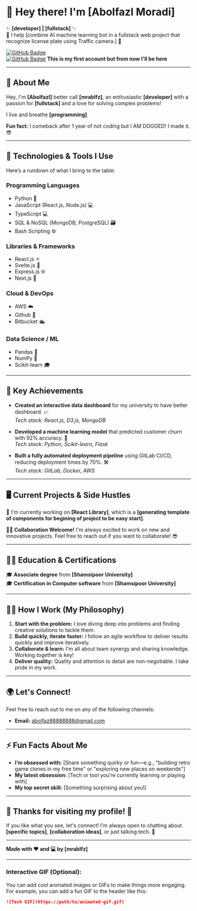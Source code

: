 # 👋 **Hey there! I'm [Abolfazl Moradi]**  
✨ **[developer] | [fullstack]** ✨  
🚀 I help [combine AI machine learning bot in a fullstack web project that recognize license plate using Traffic camera.] 🚀

[![GitHub Badge](https://img.shields.io/badge/GitHub-black?logo=github&logoColor=white)](https://github.com/yourusername)  
[![GitHub Badge](https://img.shields.io/badge/GitHub-black?logo=github&logoColor=white)](https://github.com/Abolfazl181920)  **This is my first account but from now I'll be here** 

---

## 🌟 **About Me**

Hey, I'm **[Abolfazl]** better call **[mrablfz]**, an enthusiastic **[developer]** with a passion for **[fullstack]** and a love for solving complex problems!

I live and breathe **[programming]**

**Fun fact:** I comeback after 1 year of not coding but I AM DOGGED! I made it. 😎

---

## 🚀 **Technologies & Tools I Use**

Here’s a rundown of what I bring to the table:

### **Programming Languages**
- Python 🐍
- JavaScript (React.js, Node.js) 💻
- TypeScript 💻
- SQL & NoSQL (MongoDB, PostgreSQL) 🗃️
- Bash Scripting ⚙️

### **Libraries & Frameworks**
- React.js ⚛️
- Svelte.js 🤖
- Express.js 🌐
- Next.js 🌱

### **Cloud & DevOps**
- AWS ☁️
- Github 🐋
- Bitbucket 🛳️

### **Data Science / ML**
- Pandas 🐼
- NumPy 🔢
- Scikit-learn 🎓

---

## 🎯 **Key Achievements**

- **Created an interactive data dashboard** for my university to have better dashboard. 📈  
  _Tech stack: React.js, D3.js, MongoDB_

- **Developed a machine learning model** that predicted customer churn with 92% accuracy. 🚀  
  _Tech stack: Python, Scikit-learn, Flask_

- **Built a fully automated deployment pipeline** using GitLab CI/CD, reducing deployment times by 70%. 🛠️  
  _Tech stack: GitLab, Docker, AWS_

---

## 🖥️ **Current Projects & Side Hustles**

🎉 I'm currently working on **[React Library]**, which is a **[generating template of components for begining of project to be easy start]**.

👨‍💻 **Collaboration Welcome!** I'm always excited to work on new and innovative projects. Feel free to reach out if you want to collaborate! 😎

---

## 🧑‍🏫 **Education & Certifications**

🎓 **Associate degree** from **[Shamsipoor University]**  
🎓 **Certification in Computer software** from **[Shamsipoor University]**

---

## 🧑‍💼 **How I Work (My Philosophy)**

1. **Start with the problem:** I love diving deep into problems and finding creative solutions to tackle them.
2. **Build quickly, iterate faster:** I follow an agile workflow to deliver results quickly and improve iteratively.
3. **Collaborate & learn:** I'm all about team synergy and sharing knowledge. Working together is key!
4. **Deliver quality:** Quality and attention to detail are non-negotiable. I take pride in my work.

---

## 🌍 **Let's Connect!**

Feel free to reach out to me on any of the following channels:

- **Email:** [abolfaz88888888@gmail.com](mailto:your.email@example.com)

---

## ⚡ Fun Facts About Me

- **I’m obsessed with:** [Share something quirky or fun—e.g., "building retro game clones in my free time" or "exploring new places on weekends"]
- **My latest obsession:** [Tech or tool you’re currently learning or playing with]
- **My top secret skill:** [Something surprising about you!]

---

## 🌟 **Thanks for visiting my profile!** 🌟

If you like what you see, let's connect! I'm always open to chatting about **[specific topics]**, **[collaboration ideas]**, or just talking tech. 🚀

---

**Made with ❤️ and 💻 by [mrablfz]**

---

### Interactive GIF (Optional):

You can add cool animated images or GIFs to make things more engaging. For example, you can add a fun GIF to the header like this:

```markdown
![Tech GIF](https://path/to/animated-gif.gif)
